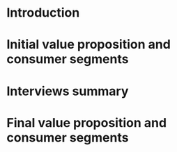 # Introduction

# Initial value proposition and consumer segments

# Interviews summary

# Final value proposition and consumer segments

